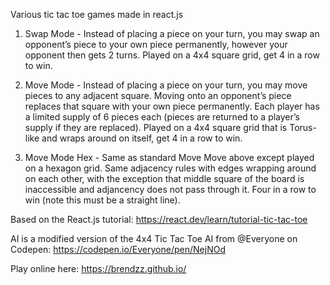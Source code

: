 Various tic tac toe games made in react.js

1. Swap Mode - Instead of placing a piece on your turn, you may swap an opponent’s piece to your own piece permanently, however your opponent then gets 2 turns. Played on a 4x4 square grid, get 4 in a row to win.

2. Move Mode - Instead of placing a piece on your turn, you may move pieces to any adjacent square. Moving onto an opponent’s piece replaces that square with your own piece permanently. Each player has a limited supply of 6 pieces each (pieces are returned to a player’s supply if they are replaced). Played on a 4x4 square grid that is Torus-like and wraps around on itself, get 4 in a row to win.

3. Move Mode Hex - Same as standard Move Move above except played on a hexagon grid. Same adjacency rules with edges wrapping around on each other, with the exception that middle square of the board is inaccessible and adjancency does not pass through it. Four in a row to win (note this must be a straight line).

Based on the React.js tutorial: https://react.dev/learn/tutorial-tic-tac-toe

AI is a modified version of the 4x4 Tic Tac Toe AI from @Everyone on Codepen: https://codepen.io/Everyone/pen/NejNOd

Play online here: https://brendzz.github.io/
